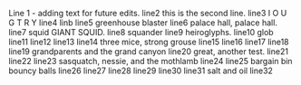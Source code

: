 Line 1 - adding text for future edits.
line2 this is the second line.
line3 I O U G T R Y
line4  linb 
line5 greenhouse blaster
line6 palace hall, palace hall.
line7 squid GIANT SQUID.
line8 squander
line9 heiroglyphs.
line10 glob
line11
line12
line13
line14 three mice, strong grouse
line15
line16
line17
line18
line19 grandparents and the grand canyon
line20 great, another test.
line21
line22
line23 sasquatch, nessie, and the mothlamb
line24 
line25 bargain bin bouncy balls
line26
line27
line28
line29
line30
line31 salt and oil
line32

